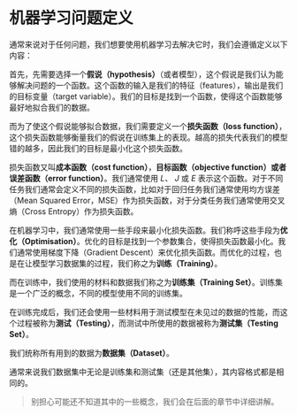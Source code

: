 # 机器学习问题定义

通常来说对于任何问题，我们想要使用机器学习去解决它时，我们会遵循定义以下内容：

首先，先需要选择一个**假说（hypothesis）**（或者模型），这个假说是我们认为能够解决问题的一个函数。这个函数的输入是我们的特征（features），输出是我们的目标变量（target variable）。我们的目标是找到一个函数，使得这个函数能够最好地拟合我们的数据。

而为了使这个假说能够拟合数据，我们需要定义一个**损失函数（loss function）**，这个损失函数能够衡量我们的假说在训练集上的表现。越高的损失代表我们的模型错的越多，因此我们的目标是最小化这个损失函数。

损失函数又叫**成本函数（cost function）**，**目标函数（objective function）**或者**误差函数（error function）**。我们通常使用 $L$、 $J$ 或 $E$ 表示这个函数。对于不同任务我们通常会定义不同的损失函数，比如对于回归任务我们通常使用均方误差（Mean Squared Error，MSE）作为损失函数，对于分类任务我们通常使用交叉熵（Cross Entropy）作为损失函数。

在机器学习中，我们通常使用一些手段来最小化损失函数。我们称呼这些手段为**优化（Optimisation）**。优化的目标是找到一个参数集合，使得损失函数最小化。我们通常使用梯度下降（Gradient Descent）来优化损失函数。而优化的过程，也是在让模型学习数据集的过程，我们称之为**训练（Training）**。

而在训练中，我们使用的材料和数据我们称之为**训练集（Training Set）**。训练集是一个广泛的概念，不同的模型使用不同的训练集。

在训练完成后，我们还会使用一些材料用于测试模型在未见过的数据的性能，而这个过程被称为**测试（Testing）**，而测试中所使用的数据被称为**测试集（Testing Set）**。

我们统称所有用到的数据为**数据集（Dataset）**。

通常来说我们数据集中无论是训练集和测试集（还是其他集），其内容格式都是相同的。

> 别担心可能还不知道其中的一些概念，我们会在后面的章节中详细讲解。